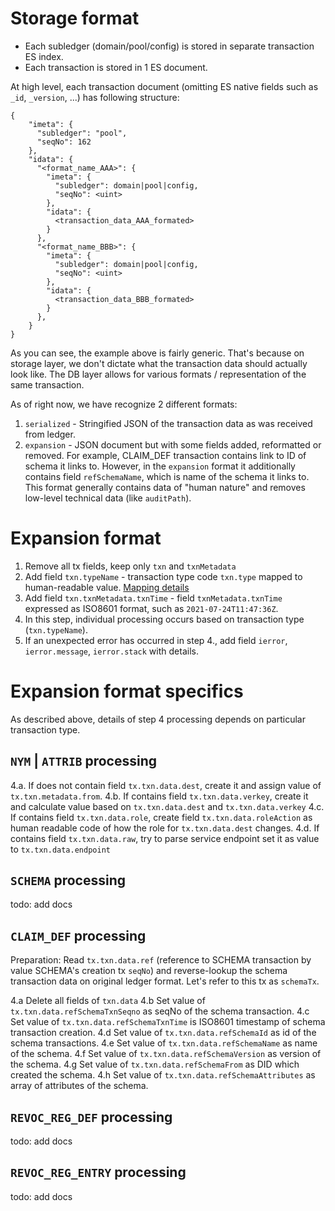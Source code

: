 # Storage format

- Each subledger (domain/pool/config) is stored in separate transaction ES index. 
- Each transaction is stored in 1 ES document. 

At high level, each transaction document (omitting ES native fields such as `_id`, `_version`, ...) has following structure:
```
{
    "imeta": {
      "subledger": "pool",
      "seqNo": 162
    },
    "idata": {
      "<format_name_AAA>": {
        "imeta": {
          "subledger": domain|pool|config,
          "seqNo": <uint>
        },
        "idata": {
          <transaction_data_AAA_formated>
        }
      },
      "<format_name_BBB>": {
        "imeta": {
          "subledger": domain|pool|config,
          "seqNo": <uint>
        },
        "idata": {
          <transaction_data_BBB_formated>
        }
      },
    }
}
```
As you can see, the example above is fairly generic. That's because on storage layer, we don't 
dictate what the transaction data should actually look like. The DB layer allows for various
formats / representation of the same transaction.

As of right now, we have recognize 2 different formats:
1. `serialized` - Stringified JSON of the transaction data as was received from ledger. 
2. `expansion` - JSON document but with some fields added, reformatted or removed. For
example, CLAIM_DEF transaction contains link to ID of schema it links to. However, in 
   the `expansion` format it additionally contains field `refSchemaName`, which is name
   of the schema it links to. This format generally contains data of "human nature" and
   removes low-level technical data (like `auditPath`).
   
# Expansion format
1. Remove all tx fields, keep only `txn` and `txnMetadata`
2. Add field `txn.typeName` - transaction type code `txn.type` mapped to 
   human-readable value. [Mapping details](../indyscan-txtype/src/txdata.js)
3. Add field `txn.txnMetadata.txnTime` - field `txnMetadata.txnTime` expressed as ISO8601 
   format, such as `2021-07-24T11:47:36Z`.
4. In this step, individual processing occurs based on transaction type (`txn.typeName`).
5. If an unexpected error has occurred in step 4., add field `ierror`, `ierror.message`,
   `ierror.stack` with details.


# Expansion format specifics
As described above, details of step 4 processing depends on particular transaction type.

## `NYM` | `ATTRIB` processing
4.a. If does not contain field `tx.txn.data.dest`, create it and assign value of `tx.txn.metadata.from`.
4.b. If contains field `tx.txn.data.verkey`, create it and calculate value based on `tx.txn.data.dest` and `tx.txn.data.verkey`
4.c. If contains field `tx.txn.data.role`, create field `tx.txn.data.roleAction` as human readable code of how the role for `tx.txn.data.dest` changes.
4.d. If contains field `tx.txn.data.raw`, try to parse service endpoint set it as value to `tx.txn.data.endpoint`

## `SCHEMA` processing
todo: add docs

## `CLAIM_DEF` processing
Preparation: Read `tx.txn.data.ref` (reference to SCHEMA transaction by value SCHEMA's creation tx `seqNo`) and reverse-lookup
the schema transaction data on original ledger format. Let's refer to this tx as `schemaTx`.

4.a Delete all fields of `txn.data`
4.b Set value of `tx.txn.data.refSchemaTxnSeqno` as seqNo of the schema transaction.
4.c Set value of `tx.txn.data.refSchemaTxnTime` is ISO8601 timestamp of schema transaction creation.
4.d Set value of `tx.txn.data.refSchemaId` as id of the schema transactions.
4.e Set value of `tx.txn.data.refSchemaName` as name of the schema.
4.f Set value of `tx.txn.data.refSchemaVersion` as version of the schema.
4.g Set value of `tx.txn.data.refSchemaFrom` as DID which created the schema.
4.h Set value of `tx.txn.data.refSchemaAttributes` as array of attributes of the schema.

## `REVOC_REG_DEF` processing
todo: add docs

## `REVOC_REG_ENTRY` processing
todo: add docs
